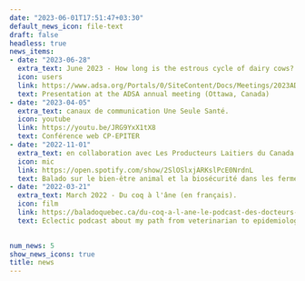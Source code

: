 ```yaml
---
date: "2023-06-01T17:51:47+03:30"
default_news_icon: file-text
draft: false
headless: true
news_items:
- date: "2023-06-28"
  extra_text: June 2023 - How long is the estrous cycle of dairy cows?
  icon: users
  link: https://www.adsa.org/Portals/0/SiteContent/Docs/Meetings/2023ADSA/2023_ADSA_Program.pdf
  text: Presentation at the ADSA annual meeting (Ottawa, Canada)
- date: "2023-04-05"
  extra_text: canaux de communication Une Seule Santé.
  icon: youtube
  link: https://youtu.be/JRG9YxX1tX8
  text: Conférence web CP-EPITER
- date: "2022-11-01"
  extra_text: en collaboration avec Les Producteurs Laitiers du Canada.
  icon: mic
  link: https://open.spotify.com/show/2SlOSlxjARKslPcE0NrdnL
  text: Balado sur le bien-être animal et la biosécurité dans les fermes laitières
- date: "2022-03-21"
  extra_text: March 2022 - Du coq à l'âne (en français).
  icon: film
  link: https://baladoquebec.ca/du-coq-a-l-ane-le-podcast-des-docteurs-embetants/episode-12-dre-jose-denis-robichaud-veterinaire-vaches-vent-vagues-van-life-voila
  text: Eclectic podcast about my path from veterinarian to epidemiologist

  
num_news: 5
show_news_icons: true
title: news
---
```

